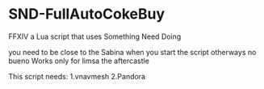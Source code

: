 # SND-FullAutoCokeBuy
FFXIV a Lua script that uses Something Need Doing

you need to be close to the Sabina when you start the script otherways no bueno
Works only for limsa the aftercastle

This script needs:
1.vnavmesh 
2.Pandora
